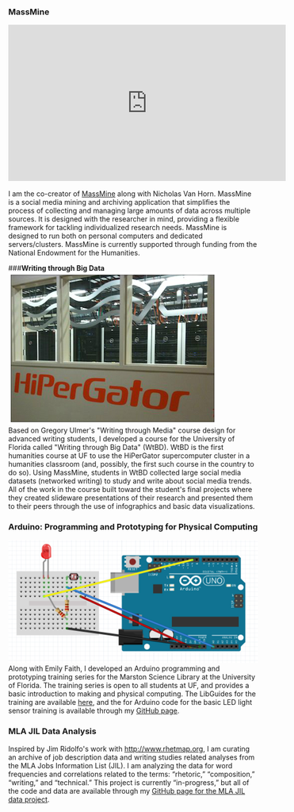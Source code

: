 ### **MassMine**

<p><iframe width="560" height="315" src="https://www.youtube.com/embed/1J2ywTHhGvU" frameborder="0" allowfullscreen></iframe></p>

I am the co-creator of [MassMine](http://massmine.org) along with Nicholas Van Horn. MassMine is a social media mining and archiving application that simplifies the process of collecting and managing large amounts of data across multiple sources. It is designed with the researcher in mind, providing a flexible framework for tackling individualized research needs. MassMine is designed to run both on personal computers and dedicated servers/clusters. MassMine is currently supported through funding from the National Endowment for the Humanities. 

###**Writing through Big Data**
![](images/HiPerGator.jpg)
<br>
Based on Gregory Ulmer's "Writing through Media" course design for advanced writing students, I developed a course for the University of Florida called "Writing through Big Data" (WtBD). WtBD is the first humanities course at UF to use the HiPerGator supercomputer cluster in a humanities classroom (and, possibly, the first such course in the country to do so). Using MassMine, students in WtBD collected large social media datasets (networked writing) to study and write about social media trends. All of the work in the course built toward the student's final projects where they created slideware presentations of their research and presented them to their peers through the use of infographics and basic data visualizations. 

### **Arduino: Programming and Prototyping for Physical Computing**
![](./images/breadboard.jpg)
<br>
Along with Emily Faith, I developed an Arduino programming and prototyping training series for the Marston Science Library at the University of Florida. The training series is open to all students at UF, and provides a basic introduction to making and physical computing. The LibGuides for the training are available [here](http://guides.uflib.ufl.edu/arduino), and the for Arduino code for the basic LED light sensor training is available through my [GitHub page](https://github.com/aabeveridge/arduino-training). 

### **MLA JIL Data Analysis**  
Inspired by Jim Ridolfo's work with <http://www.rhetmap.org>, I am curating an archive of job description data and writing studies related analyses from the MLA Jobs Information List (JIL). I am analyzing the data for word frequencies and correlations related to the terms: “rhetoric,” “composition,” “writing,” and “technical.” This project is currently “in-progress,” but all of the code and data are available through my [GitHub page for the MLA JIL data project](https://github.com/aaronbev79/mla_data).
